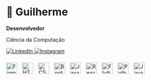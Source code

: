 # 👤 Guilherme

**Desenvolvedor**

 Ciência da Computação 
<div align="center">
 <p align="left">
  <a href="https://www.linkedin.com/in/guilherme-fernandes-nunes-7b98a7234/" target="_blank">
    <img src="https://img.shields.io/badge/LinkedIn-0077B5?style=for-the-badge&logo=linkedin&logoColor=white" alt="LinkedIn" />
  </a>
  <a href="https://www.instagram.com/guilher_fnsilva/" target="_blank">
    <img src="https://img.shields.io/badge/Instagram-E4405F?style=for-the-badge&logo=instagram&logoColor=white" alt="Instagram" />
  </a>
  <!--<a href="https://steamcommunity.com/profiles/76561198870472084/" target="_blank">
    <img src="https://img.shields.io/badge/Steam-000000?style=for-the-badge&logo=steam&logoColor=white" alt="Steam" />
  </a>
-->
 <!-- 
  <a href="https://www.behance.net/guishhi" target="_blank">
  <img src="https://img.shields.io/badge/Behance-1769FF?style=for-the-badge&logo=behance&logoColor=white" alt="Behance" />
</a> -->

 <a href="https://github.com/guilherme039?tab=repositories">
 
</a>  
  
  
</div>


###   

<!-- Design -->
<img align="left" alt="Figma" width="30px" style="padding-right:10px;" src="https://cdn.jsdelivr.net/gh/devicons/devicon/icons/figma/figma-original.svg" />

<!-- Front-End -->
<img align="left" alt="HTML" width="30px" style="padding-right:10px;" src="https://cdn.jsdelivr.net/gh/devicons/devicon/icons/html5/html5-plain.svg" />
<img align="left" alt="CSS" width="30px" style="padding-right:10px;" src="https://cdn.jsdelivr.net/gh/devicons/devicon/icons/css3/css3-plain.svg" />
<img align="left" alt="Bootstrap" width="30px" style="padding-right:10px;" src="https://cdn.jsdelivr.net/gh/devicons/devicon/icons/bootstrap/bootstrap-original.svg" />
<img align="left" alt="JavaScript" width="30px" style="padding-right:10px;" src="https://cdn.jsdelivr.net/gh/devicons/devicon/icons/javascript/javascript-plain.svg" />

<!-- <img align="left" alt="TypeScript" width="30px" style="padding-right:10px;" src="https://cdn.jsdelivr.net/gh/devicons/devicon/icons/typescript/typescript-plain.svg" /> -->

<img align="left" alt="React" width="30px" style="padding-right:10px;" src="https://cdn.jsdelivr.net/gh/devicons/devicon/icons/react/react-original.svg" />

<!-- Mobile -->
<img align="left" alt="Flutter" width="30px" style="padding-right:10px;" src="https://cdn.jsdelivr.net/gh/devicons/devicon/icons/flutter/flutter-original.svg" />

<!-- Back-End -->

<img align="left" alt="Python" width="30px" style="padding-right:10px;" src="https://cdn.jsdelivr.net/gh/devicons/devicon/icons/python/python-plain.svg" />
<img align="left" alt="Java" width="30px" style="padding-right:10px;" src="https://cdn.jsdelivr.net/gh/devicons/devicon/icons/java/java-original.svg" />




<br />

<!-- 
## Estatísticas

![Guilherme's GitHub stats](https://github-readme-stats.vercel.app/api?username=guilherme039&show_icons=true&theme=tokyonight&include_all_commits=true) 
-->


#

